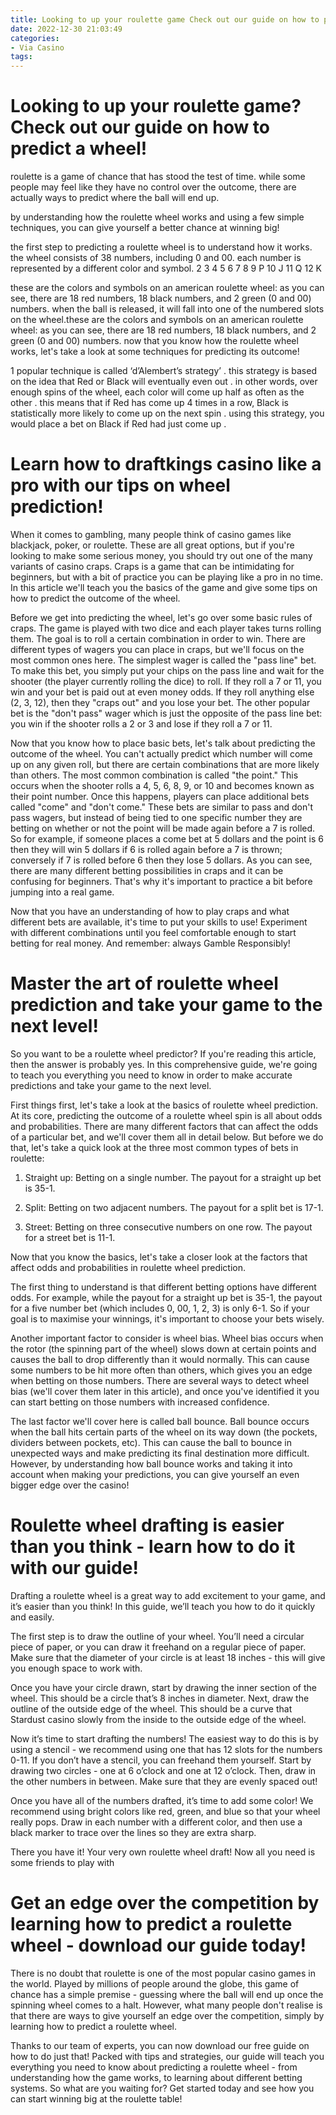 ```yaml
---
title: Looking to up your roulette game Check out our guide on how to predict a wheel!
date: 2022-12-30 21:03:49
categories:
- Via Casino
tags:
---
```



#  Looking to up your roulette game? Check out our guide on how to predict a wheel!

 roulette is a game of chance that has stood the test of time. while some people may feel like they have no control over the outcome, there are actually ways to predict where the ball will end up.

by understanding how the roulette wheel works and using a few simple techniques, you can give yourself a better chance at winning big!

the first step to predicting a roulette wheel is to understand how it works. the wheel consists of 38 numbers, including 0 and 00. each number is represented by a different color and symbol.
2 
 3
 4 
 5 
 6 
 7 
 8 
 9 P 
 10 J 
 11 Q 
 12 K 





 these are the colors and symbols on an american roulette wheel: as you can see, there are 18 red numbers, 18 black numbers, and 2 green (0 and 00) numbers. when the ball is released, it will fall into one of the numbered slots on the wheel.these are the colors and symbols on an american roulette wheel: as you can see, there are 18 red numbers, 18 black numbers, and 2 green (0 and 00) numbers.
now that you know how the roulette wheel works, let's take a look at some techniques for predicting its outcome!





 1 popular technique is called ‘d’Alembert’s strategy’ . this strategy is based on the idea that Red or Black will eventually even out . in other words, over enough spins of the wheel, each color will come up half as often as the other . this means that if Red has come up 4 times in a row, Black is statistically more likely to come up on the next spin . using this strategy, you would place a bet on Black if Red had just come up .

#  Learn how to draftkings casino like a pro with our tips on wheel prediction!



When it comes to gambling, many people think of casino games like blackjack, poker, or roulette. These are all great options, but if you're looking to make some serious money, you should try out one of the many variants of casino craps. Craps is a game that can be intimidating for beginners, but with a bit of practice you can be playing like a pro in no time. In this article we'll teach you the basics of the game and give some tips on how to predict the outcome of the wheel.

Before we get into predicting the wheel, let's go over some basic rules of craps. The game is played with two dice and each player takes turns rolling them. The goal is to roll a certain combination in order to win. There are different types of wagers you can place in craps, but we'll focus on the most common ones here. The simplest wager is called the "pass line" bet. To make this bet, you simply put your chips on the pass line and wait for the shooter (the player currently rolling the dice) to roll. If they roll a 7 or 11, you win and your bet is paid out at even money odds. If they roll anything else (2, 3, 12), then they "craps out" and you lose your bet. The other popular bet is the "don't pass" wager which is just the opposite of the pass line bet: you win if the shooter rolls a 2 or 3 and lose if they roll a 7 or 11.

Now that you know how to place basic bets, let's talk about predicting the outcome of the wheel. You can't actually predict which number will come up on any given roll, but there are certain combinations that are more likely than others. The most common combination is called "the point." This occurs when the shooter rolls a 4, 5, 6, 8, 9, or 10 and becomes known as their point number. Once this happens, players can place additional bets called "come" and "don't come." These bets are similar to pass and don't pass wagers, but instead of being tied to one specific number they are betting on whether or not the point will be made again before a 7 is rolled. So for example, if someone places a come bet at 5 dollars and the point is 6 then they will win 5 dollars if 6 is rolled again before a 7 is thrown; conversely if 7 is rolled before 6 then they lose 5 dollars. As you can see, there are many different betting possibilities in craps and it can be confusing for beginners. That's why it's important to practice a bit before jumping into a real game.

Now that you have an understanding of how to play craps and what different bets are available, it's time to put your skills to use! Experiment with different combinations until you feel comfortable enough to start betting for real money. And remember: always Gamble Responsibly!

#  Master the art of roulette wheel prediction and take your game to the next level!

So you want to be a roulette wheel predictor? If you're reading this article, then the answer is probably yes. In this comprehensive guide, we're going to teach you everything you need to know in order to make accurate predictions and take your game to the next level.

First things first, let's take a look at the basics of roulette wheel prediction. At its core, predicting the outcome of a roulette wheel spin is all about odds and probabilities. There are many different factors that can affect the odds of a particular bet, and we'll cover them all in detail below. But before we do that, let's take a quick look at the three most common types of bets in roulette:

1) Straight up: Betting on a single number. The payout for a straight up bet is 35-1.

2) Split: Betting on two adjacent numbers. The payout for a split bet is 17-1.

3) Street: Betting on three consecutive numbers on one row. The payout for a street bet is 11-1.

Now that you know the basics, let's take a closer look at the factors that affect odds and probabilities in roulette wheel prediction.

The first thing to understand is that different betting options have different odds. For example, while the payout for a straight up bet is 35-1, the payout for a five number bet (which includes 0, 00, 1, 2, 3) is only 6-1. So if your goal is to maximise your winnings, it's important to choose your bets wisely.

Another important factor to consider is wheel bias. Wheel bias occurs when the rotor (the spinning part of the wheel) slows down at certain points and causes the ball to drop differently than it would normally. This can cause some numbers to be hit more often than others, which gives you an edge when betting on those numbers. There are several ways to detect wheel bias (we'll cover them later in this article), and once you've identified it you can start betting on those numbers with increased confidence.

The last factor we'll cover here is called ball bounce. Ball bounce occurs when the ball hits certain parts of the wheel on its way down (the pockets, dividers between pockets, etc). This can cause the ball to bounce in unexpected ways and make predicting its final destination more difficult. However, by understanding how ball bounce works and taking it into account when making your predictions, you can give yourself an even bigger edge over the casino!

#  Roulette wheel drafting is easier than you think - learn how to do it with our guide!

Drafting a roulette wheel is a great way to add excitement to your game, and it’s easier than you think! In this guide, we’ll teach you how to do it quickly and easily.

The first step is to draw the outline of your wheel. You’ll need a circular piece of paper, or you can draw it freehand on a regular piece of paper. Make sure that the diameter of your circle is at least 18 inches - this will give you enough space to work with.

Once you have your circle drawn, start by drawing the inner section of the wheel. This should be a circle that’s 8 inches in diameter. Next, draw the outline of the outside edge of the wheel. This should be a curve that Stardust casino slowly from the inside to the outside edge of the wheel.

Now it’s time to start drafting the numbers! The easiest way to do this is by using a stencil - we recommend using one that has 12 slots for the numbers 0-11. If you don’t have a stencil, you can freehand them yourself. Start by drawing two circles - one at 6 o’clock and one at 12 o’clock. Then, draw in the other numbers in between. Make sure that they are evenly spaced out!

Once you have all of the numbers drafted, it’s time to add some color! We recommend using bright colors like red, green, and blue so that your wheel really pops. Draw in each number with a different color, and then use a black marker to trace over the lines so they are extra sharp.

There you have it! Your very own roulette wheel draft! Now all you need is some friends to play with

#  Get an edge over the competition by learning how to predict a roulette wheel - download our guide today!

There is no doubt that roulette is one of the most popular casino games in the world. Played by millions of people around the globe, this game of chance has a simple premise - guessing where the ball will end up once the spinning wheel comes to a halt. However, what many people don't realise is that there are ways to give yourself an edge over the competition, simply by learning how to predict a roulette wheel.

Thanks to our team of experts, you can now download our free guide on how to do just that! Packed with tips and strategies, our guide will teach you everything you need to know about predicting a roulette wheel - from understanding how the game works, to learning about different betting systems. So what are you waiting for? Get started today and see how you can start winning big at the roulette table!